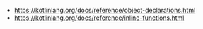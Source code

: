 
 * https://kotlinlang.org/docs/reference/object-declarations.html
 * https://kotlinlang.org/docs/reference/inline-functions.html